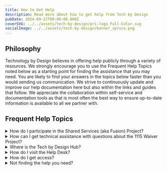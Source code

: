 ```yaml
---
title: How to Get Help
description: Read more about how to get help from Tech by Design
pubDate: 2024-09-22T00:00:00.000Z
coverSVG: ../../assets/tech-by-design/pri-logo_Full-Color.svg
socialImage: ../../assets/tech-by-design/banner_spruce.png
---
```


## Philosophy

Technology by Design believes in offering help publicly through a variety of resources. We strongly encourage you to use the Frequent Help Topics noted below as a starting point for finding the assistance that you may need. You are likely to find your answers in the topics below faster than you would sending us communication. We strive to continuously update and improve our help documentation here but also within the links and guides that follow. We appreciate the collaboration within self-service and documentation tools as that is most often the best way to ensure up-to-date information is available to all we partner with.

## Frequent Help Topics
<section>
	<div class="container flex flex-col justify-center mx-auto">
		<div class="flex flex-col divide-y divide-orange-300">
			<details>
				<summary class="py-2 outline-none cursor-pointer focus:underline">How do I participate in the Shared Services (aka Fusion) Project?</summary>
				<div class="px-4 pb-4">
					<p>There is a <a href="https://github.com/tech-by-design/shared-services-docs" target="_blank">GitHub Repository</a> with all the information you'll need to get involved in the Shared Services, aka Project Fusion.</p>
				</div>
			</details>
			<details>
				<summary class="py-2 outline-none cursor-pointer focus:underline">How can I get technical assistance with questions about the 1115 Waiver Project?</summary>
				<div class="px-4 pb-4">
					<p>Check out our <a href="/blog/2024-09-30-how-to-get-1115-help" target="_blank">blog post</a> which provides more information about this topic.</p>
				</div>
			</details>
			<details>
				<summary class="py-2 outline-none cursor-pointer focus:underline">Where is the Tech by Design Hub?</summary>
				<div class="px-4 pb-4">
					<p> The Tech by Design Hub currently has non-prod and prod URLs, all of which require permission to access. The following are the endpoints for each environment:
                        <ul>
                            <li><a href="https://synthetic.fhir.api.devl.techbd.org" target="_blank">Dev</a></li>
                            <li><a href="https://phi.hub.qa.techbd.org/​​" target="_blank">Staging</a></li>
                            <li><a href="https://hub.techbd.org/" target="_blank">Production</a>​</li>
                        </ul>
                    </p>
				</div>
			</details>
			<details>
				<summary class="py-2 outline-none cursor-pointer focus:underline">How do I visit the Help Desk?</summary>
				<div class="px-4 pb-4 space-y-2">
					<p>The <a href="https://github.com/tech-by-design/help-desk-non-phi" target="_blank">Technology by Design Help Desk</a> is housed in a GitHub repository where we're leveraging many open source features to communicate and share helpful information with our partners.</p>
					<p>Some useful areas within the GitHub repository are as follows:
						<ul>
							<li><a href="https://github.com/tech-by-design/help-desk-non-phi/issues" target="_blank">Issues</a>: an area where open work items have been submitted and are being worked.</li>
							<li>
								<a href="https://github.com/tech-by-design/help-desk-non-phi/discussions" target="_blank">Discussions</a>: multiple categories of communications between Technology by Design and our partners.
							</li>
							<li>
								<a href="https://github.com/tech-by-design/help-desk-non-phi" target="_blank">Code</a>: our codebase has a readme file with helpful information as well as directories where non-phi files can be shared.
							</li>
						</ul>
					</p>
				</div>
			</details>
            <details>
				<summary class="py-2 outline-none cursor-pointer focus:underline">How do I get access?</summary>
				<div class="px-4 pb-4">
					<p>If you're looking for access to a particular system inside the Tech by Design ecosystem but running into a login that you don't have access to, please visit <a href="/submit-form/access-request">this link</a> and complete the form to enter an access request.</p>
				</div>
			</details>
            <details>
				<summary class="py-2 outline-none cursor-pointer focus:underline">Not finding the help you need?</summary>
				<div class="px-4 pb-4">
					<p>If you still haven't found what you're looking for in the above topics and links, please visit <a href="/submit-form/technical-help">this link</a> and complete the form to try and get further help.</p>
					<p>Please note that the most ideal path for you to get assistance is likely listed above, via the Help Desk or other means, and the form submission may not be immediately responded to.</p>
				</div>
			</details>
		</div>
	</div>
</section>